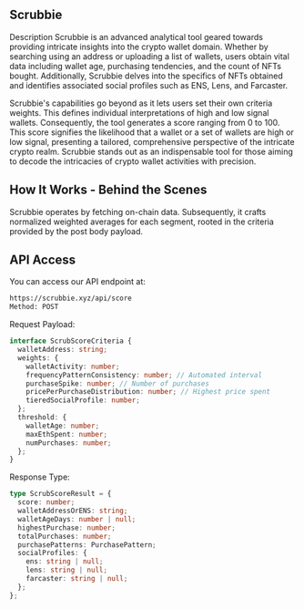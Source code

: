 ## Scrubbie

Description
Scrubbie is an advanced analytical tool geared towards providing intricate insights into the crypto wallet domain. Whether by searching using an address or uploading a list of wallets, users obtain vital data including wallet age, purchasing tendencies, and the count of NFTs bought. Additionally, Scrubbie delves into the specifics of NFTs obtained and identifies associated social profiles such as ENS, Lens, and Farcaster.

Scrubbie's capabilities go beyond as it lets users set their own criteria weights. This defines individual interpretations of high and low signal wallets. Consequently, the tool generates a score ranging from 0 to 100. This score signifies the likelihood that a wallet or a set of wallets are high or low signal, presenting a tailored, comprehensive perspective of the intricate crypto realm. Scrubbie stands out as an indispensable tool for those aiming to decode the intricacies of crypto wallet activities with precision.

## How It Works - Behind the Scenes

Scrubbie operates by fetching on-chain data. Subsequently, it crafts normalized weighted averages for each segment, rooted in the criteria provided by the post body payload.

## API Access

You can access our API endpoint at:

```bash
https://scrubbie.xyz/api/score
Method: POST
```

Request Payload:

```typescript
interface ScrubScoreCriteria {
  walletAddress: string;
  weights: {
    walletActivity: number;
    frequencyPatternConsistency: number; // Automated interval
    purchaseSpike: number; // Number of purchases
    pricePerPurchaseDistribution: number; // Highest price spent
    tieredSocialProfile: number;
  };
  threshold: {
    walletAge: number;
    maxEthSpent: number;
    numPurchases: number;
  };
}
```

Response Type:

```typescript
type ScrubScoreResult = {
  score: number;
  walletAddressOrENS: string;
  walletAgeDays: number | null;
  highestPurchase: number;
  totalPurchases: number;
  purchasePatterns: PurchasePattern;
  socialProfiles: {
    ens: string | null;
    lens: string | null;
    farcaster: string | null;
  };
};
```
